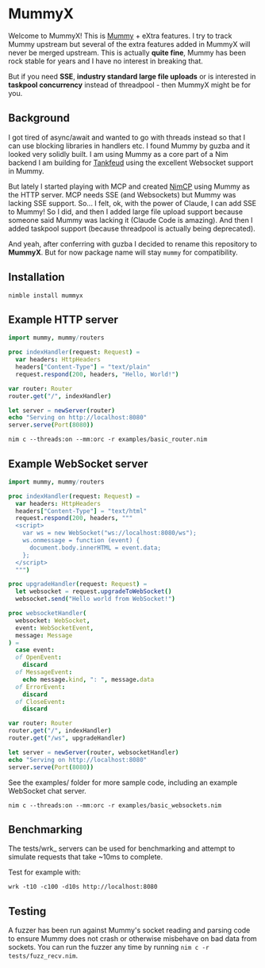 # MummyX
Welcome to MummyX! This is [Mummy](https://github.com/guzba/mummy) + eXtra features. I try to track Mummy upstream but several of the extra features added in MummyX will never be merged upstream. This is actually **quite fine**, Mummy has been rock stable for years and I have no interest in breaking that.

But if you need **SSE**, **industry standard large file uploads** or is interested in **taskpool concurrency** instead of threadpool - then MummyX might be for you.

## Background
I got tired of async/await and wanted to go with threads instead so that I can use blocking libraries in handlers etc. I found Mummy by guzba and it looked very solidly built. I am using Mummy as a core part of a Nim backend I am building for [Tankfeud](https://tankfeud.com) using the excellent Websocket support in Mummy.

But lately I started playing with MCP and created [NimCP](https://github.com/gokr/nimcp) using Mummy as the HTTP server. MCP needs SSE (and Websockets) but Mummy was lacking SSE support. So... I felt, ok, with the power of Claude, I can add SSE to Mummy! So I did, and then I added large file upload support because someone said Mummy was lacking it (Claude Code is amazing). And then I added taskpool support (because threadpool is actually being deprecated).

And yeah, after conferring with guzba I decided to rename this repository to **MummyX**. But for now package name will stay `mummy` for compatibility.

## Installation

`nimble install mummyx`


## Example HTTP server

```nim
import mummy, mummy/routers

proc indexHandler(request: Request) =
  var headers: HttpHeaders
  headers["Content-Type"] = "text/plain"
  request.respond(200, headers, "Hello, World!")

var router: Router
router.get("/", indexHandler)

let server = newServer(router)
echo "Serving on http://localhost:8080"
server.serve(Port(8080))
```

`nim c --threads:on --mm:orc -r examples/basic_router.nim`

## Example WebSocket server

```nim
import mummy, mummy/routers

proc indexHandler(request: Request) =
  var headers: HttpHeaders
  headers["Content-Type"] = "text/html"
  request.respond(200, headers, """
  <script>
    var ws = new WebSocket("ws://localhost:8080/ws");
    ws.onmessage = function (event) {
      document.body.innerHTML = event.data;
    };
  </script>
  """)

proc upgradeHandler(request: Request) =
  let websocket = request.upgradeToWebSocket()
  websocket.send("Hello world from WebSocket!")

proc websocketHandler(
  websocket: WebSocket,
  event: WebSocketEvent,
  message: Message
) =
  case event:
  of OpenEvent:
    discard
  of MessageEvent:
    echo message.kind, ": ", message.data
  of ErrorEvent:
    discard
  of CloseEvent:
    discard

var router: Router
router.get("/", indexHandler)
router.get("/ws", upgradeHandler)

let server = newServer(router, websocketHandler)
echo "Serving on http://localhost:8080"
server.serve(Port(8080))
```

See the examples/ folder for more sample code, including an example WebSocket chat server.

`nim c --threads:on --mm:orc -r examples/basic_websockets.nim`

## Benchmarking

The tests/wrk_ servers can be used for benchmarking and attempt to simulate requests that take ~10ms to complete.

Test for example with:

`wrk -t10 -c100 -d10s http://localhost:8080`

## Testing

A fuzzer has been run against Mummy's socket reading and parsing code to ensure Mummy does not crash or otherwise misbehave on bad data from sockets. You can run the fuzzer any time by running `nim c -r tests/fuzz_recv.nim`.
